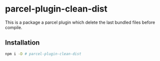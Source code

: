 # parcel-plugin-clean-dist
This is a package a parcel plugin which delete the last bundled files before compile.

## Installation
```bash
npm i -D # parcel-plugin-clean-dist
```

